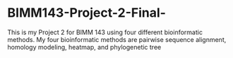 # BIMM143-Project-2-Final-
This is my Project 2 for BIMM 143 using four different bioinformatic methods. My four bioinformatic methods are pairwise sequence alignment, homology modeling, heatmap, and phylogenetic tree
